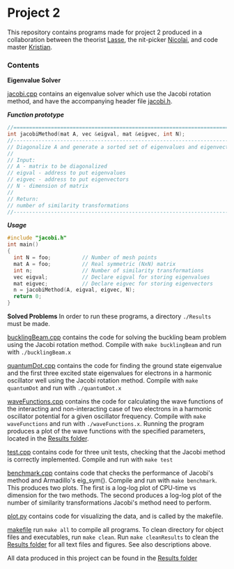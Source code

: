 # Project 2

This repository contains programs made for project 2 produced in a collaboration between the theorist [Lasse](https://github.com/lasselb87), the nit-picker [Nicolai](https://github.com/nicolossus), and code master [Kristian](https://github.com/KristianWold).

### Contents

**Eigenvalue Solver**

[jacobi.cpp](https://github.com/nicolossus/FYS3150/blob/master/Project2/jacobi.cpp) contains an eigenvalue solver which use the Jacobi rotation method, and have the accompanying header file [jacobi.h](https://github.com/nicolossus/FYS3150/blob/master/Project2/jacobi.h).

***Function prototype***
```cpp
//============================================================================
int jacobiMethod(mat A, vec &eigval, mat &eigvec, int N);
//----------------------------------------------------------------------------
// Diagonalize A and generate a sorted set of eigenvalues and eigenvectors
//
// Input:
// A - matrix to be diagonalized
// eigval - address to put eigenvalues
// eigvec - address to put eigenvectors
// N - dimension of matrix
//
// Return:
// number of similarity transformations
//----------------------------------------------------------------------------
```

***Usage***
```cpp
#include "jacobi.h"
int main()
{
  int N = foo;          // Number of mesh points
  mat A = foo;          // Real symmetric (NxN) matrix
  int n;                // Number of similarity transformations
  vec eigval;           // Declare eigval for storing eigenvalues
  mat eigvec;           // Declare eigvec for storing eigenvectors
  n = jacobiMethod(A, eigval, eigvec, N);
  return 0;
}
```

**Solved Problems**
In order to run these programs, a directory `./Results` must be made.

[bucklingBeam.cpp](https://github.com/nicolossus/FYS3150/blob/master/Project2/bucklingBeam.cpp) contains the code for solving the buckling beam problem using the Jacobi rotation method. Compile with `make bucklingBeam` and run with `./bucklingBeam.x`

[quantumDot.cpp](https://github.com/nicolossus/FYS3150/blob/master/Project2/quantumDot.cpp) contains the code for finding the ground state eigenvalue and the first three excited state eigenvalues for electrons in a harmonic oscillator well using the Jacobi rotation method. Compile with `make quantumDot` and run with `./quantumDot.x`

[waveFunctions.cpp](https://github.com/nicolossus/FYS3150/blob/master/Project2/waveFunctions.cpp) contains the code for calculating the wave functions of the interacting and non-interacting case of two electrons in a harmonic oscillator potential for a given oscillator frequency. Compile with `make waveFunctions` and run with `./waveFunctions.x`. Running the program produces a plot of the wave functions with the specified parameters, located in the [Results folder](https://github.com/nicolossus/FYS3150/tree/master/Project2/Results).

[test.cpp](https://github.com/nicolossus/FYS3150/blob/master/Project2/test.cpp) contains code for three unit tests, checking that the Jacobi method is correctly implemented. Compile and run with `make test`

[benchmark.cpp](https://github.com/nicolossus/FYS3150/blob/master/Project2/test.cpp) contains code that checks the performance of Jacobi's method and Armadillo's eig_sym(). Compile and run with `make benchmark`. This produces two plots. The first is a log-log plot of CPU-time vs dimension for the two methods. The second produces a log-log plot of the number of similarity transformations Jacobi's method need to perform.

[plot.py](https://github.com/nicolossus/FYS3150/blob/master/Project2/plot.py) contains code for visualizing the data, and is called by the makefile.

[makefile](https://github.com/nicolossus/FYS3150/blob/master/Project2/makefile) run `make all` to compile all programs. To clean directory for object files and executables, run `make clean`. Run `make cleanResults` to clean the [Results folder](https://github.com/nicolossus/FYS3150/tree/master/Project2/Results) for all text files and figures. See also descriptions above.

All data produced in this project can be found in the [Results folder](https://github.com/nicolossus/FYS3150/tree/master/Project2/Results)
